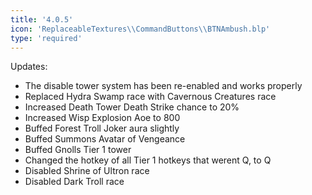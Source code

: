 ```yaml
---
title: '4.0.5'
icon: 'ReplaceableTextures\\CommandButtons\\BTNAmbush.blp'
type: 'required'
---
```


Updates:
 - The disable tower system has been re-enabled and works properly
 - Replaced Hydra Swamp race with Cavernous Creatures race
 - Increased Death Tower Death Strike chance to 20%
 - Increased Wisp Explosion Aoe to 800
 - Buffed Forest Troll Joker aura slightly
 - Buffed Summons Avatar of Vengeance
 - Buffed Gnolls Tier 1 tower
 - Changed the hotkey of all Tier 1 hotkeys that werent Q, to Q
 - Disabled Shrine of Ultron race
 - Disabled Dark Troll race
